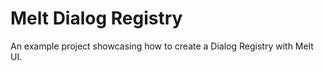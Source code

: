 # Melt Dialog Registry

An example project showcasing how to create a Dialog Registry with Melt UI.
